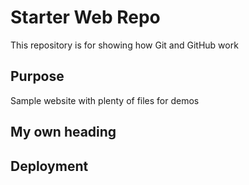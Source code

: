 # Starter Web Repo

This repository is for showing how Git and GitHub work

## Purpose

Sample website with plenty of files for demos

## My own heading

## Deployment